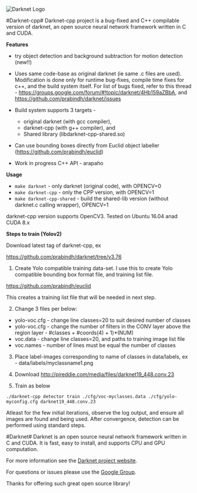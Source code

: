 ![Darknet Logo](http://pjreddie.com/media/files/darknet-black-small.png)

#Darknet-cpp#
Darknet-cpp project is a bug-fixed and C++ compilable version of darknet, an open source neural network framework written in C and CUDA.

**Features**

* try object detection and background subtraction for motion detection (new!!)

* Uses same code-base as original darknet (ie same .c files are used). Modification is done only for runtime bug-fixes, compile time fixes for c++, and the build system itself. For list of bugs fixed, refer to this thread - https://groups.google.com/forum/#!topic/darknet/4Hb159aZBbA, and https://github.com/prabindh/darknet/issues

* Build system supports 3 targets - 
  * original darknet (with gcc compiler), 
  * darknet-cpp (with g++ compiler), and 
  * Shared library (libdarknet-cpp-shared.so)

* Can use bounding boxes directly from Euclid object labeller (https://github.com/prabindh/euclid)

* Work in progress C++ API - arapaho

**Usage**

 * `make darknet` - only darknet (original code), with OPENCV=0
 * `make darknet-cpp` - only the CPP version, with OPENCV=1
 * `make darknet-cpp-shared` - build the shared-lib version (without darknet.c calling wrapper), OPENCV=1
 
 darknet-cpp version supports OpenCV3. Tested on Ubuntu 16.04 anad CUDA 8.x

**Steps to train (Yolov2)**

Download latest tag of darknet-cpp, ex

https://github.com/prabindh/darknet/tree/v3.76

1. Create Yolo compatible training data-set. I use this to create Yolo compatible bounding box format file, and training list file. 

https://github.com/prabindh/euclid

This creates a training list file that will be needed in next step.

2. Change 3 files per below:

  * yolo-voc.cfg - change line classes=20 to suit desired number of classes
  * yolo-voc.cfg - change the number of filters in the CONV layer above the region layer - #classes + #coords(4) + 1)*(NUM)
  * voc.data - change line classes=20, and paths to training image list file
  * voc.names - number of lines must be equal the number of classes

3. Place label-images corresponding to name of classes in data/labels, ex - data/labels/myclassname1.png

4. Download http://pjreddie.com/media/files/darknet19_448.conv.23

5. Train as below

  `./darknet-cpp detector train ./cfg/voc-myclasses.data ./cfg/yolo-myconfig.cfg darknet19_448.conv.23`

Atleast for the few initial iterations, observe the log output, and ensure all images are found and being used. After convergence, detection can be performed using standard steps.


#Darknet#
Darknet is an open source neural network framework written in C and CUDA. It is fast, easy to install, and supports CPU and GPU computation.

For more information see the [Darknet project website](http://pjreddie.com/darknet).

For questions or issues please use the [Google Group](https://groups.google.com/forum/#!forum/darknet).

Thanks for offering such great open source library!

